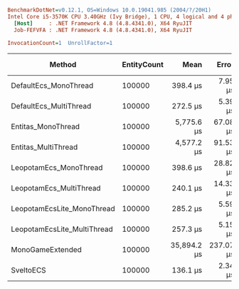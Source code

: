 ``` ini

BenchmarkDotNet=v0.12.1, OS=Windows 10.0.19041.985 (2004/?/20H1)
Intel Core i5-3570K CPU 3.40GHz (Ivy Bridge), 1 CPU, 4 logical and 4 physical cores
  [Host]     : .NET Framework 4.8 (4.8.4341.0), X64 RyuJIT
  Job-FEFVFA : .NET Framework 4.8 (4.8.4341.0), X64 RyuJIT

InvocationCount=1  UnrollFactor=1  

```
|                      Method | EntityCount |        Mean |     Error |    StdDev |      Median | Ratio | RatioSD | Gen 0 | Gen 1 | Gen 2 | Allocated |
|---------------------------- |------------ |------------:|----------:|----------:|------------:|------:|--------:|------:|------:|------:|----------:|
|       DefaultEcs_MonoThread |      100000 |    398.4 μs |   7.95 μs |  20.38 μs |    393.4 μs |  1.00 |    0.00 |     - |     - |     - |         - |
|      DefaultEcs_MultiThread |      100000 |    272.5 μs |   5.39 μs |  12.71 μs |    273.1 μs |  0.68 |    0.04 |     - |     - |     - |         - |
|          Entitas_MonoThread |      100000 |  5,775.6 μs |  67.08 μs |  62.75 μs |  5,753.7 μs | 13.87 |    0.60 |     - |     - |     - |  808216 B |
|         Entitas_MultiThread |      100000 |  4,577.2 μs |  91.53 μs | 237.89 μs |  4,439.5 μs | 11.52 |    0.87 |     - |     - |     - |  808216 B |
|      LeopotamEcs_MonoThread |      100000 |    398.6 μs |  28.82 μs |  76.42 μs |    361.3 μs |  1.01 |    0.20 |     - |     - |     - |         - |
|     LeopotamEcs_MultiThread |      100000 |    240.1 μs |  14.33 μs |  40.64 μs |    229.5 μs |  0.60 |    0.10 |     - |     - |     - |         - |
|  LeopotamEcsLite_MonoThread |      100000 |    285.2 μs |   5.59 μs |   8.37 μs |    286.3 μs |  0.69 |    0.04 |     - |     - |     - |         - |
| LeopotamEcsLite_MultiThread |      100000 |    257.3 μs |   5.15 μs |   6.33 μs |    257.4 μs |  0.62 |    0.03 |     - |     - |     - |         - |
|            MonoGameExtended |      100000 | 35,894.2 μs | 237.07 μs | 221.76 μs | 35,774.5 μs | 86.17 |    3.68 |     - |     - |     - | 1520592 B |
|                   SveltoECS |      100000 |    136.1 μs |   2.34 μs |   2.40 μs |    135.4 μs |  0.33 |    0.01 |     - |     - |     - |         - |
